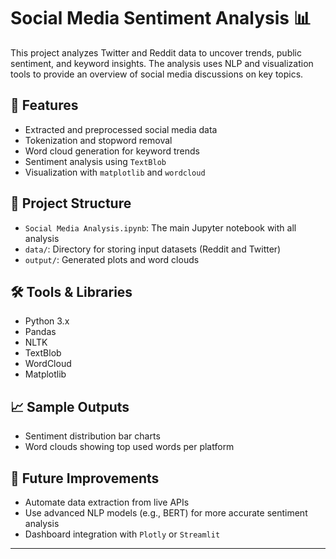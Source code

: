 # Social Media Sentiment Analysis 📊

This project analyzes Twitter and Reddit data to uncover trends, public sentiment, and keyword insights. The analysis uses NLP and visualization tools to provide an overview of social media discussions on key topics.

## 🚀 Features

- Extracted and preprocessed social media data
- Tokenization and stopword removal
- Word cloud generation for keyword trends
- Sentiment analysis using `TextBlob`
- Visualization with `matplotlib` and `wordcloud`

## 📂 Project Structure

- `Social Media Analysis.ipynb`: The main Jupyter notebook with all analysis
- `data/`: Directory for storing input datasets (Reddit and Twitter)
- `output/`: Generated plots and word clouds

## 🛠️ Tools & Libraries

- Python 3.x
- Pandas
- NLTK
- TextBlob
- WordCloud
- Matplotlib

## 📈 Sample Outputs

- Sentiment distribution bar charts
- Word clouds showing top used words per platform

## 🧠 Future Improvements

- Automate data extraction from live APIs
- Use advanced NLP models (e.g., BERT) for more accurate sentiment analysis
- Dashboard integration with `Plotly` or `Streamlit`

---

